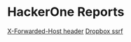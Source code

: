 # HackerOne Reports
[X-Forwarded-Host header](https://hackerone.com/reports/727330)
[Dropbox ssrf](https://medium.com/techfenix/ssrf-server-side-request-forgery-worth-4913-my-highest-bounty-ever-7d733bb368cb)
